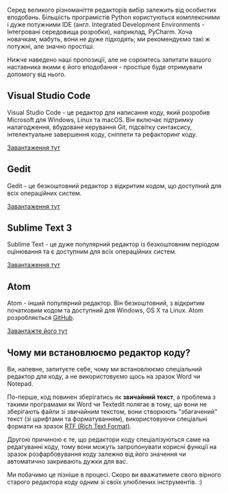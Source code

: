 Серед великого різноманіття редакторів вибір залежить від особистих вподобань. Більшість програмістів Python користуються комплексними і дуже потужними IDE (англ. Integrated Development Environments - Інтегровані середовища розробки), наприклад, PyCharm. Хоча новачкам, мабуть, вони не дуже підходять; ми рекомендуємо такі ж потужні, але значно простіші. 

Нижче наведено наші пропозиції, але не соромтесь запитати вашого наставника якими є його вподобання - простіше буде отримувати допомогу від нього.

## Visual Studio Code

Visual Studio Code - це редактор для написання коду, який розробив Microsoft для Windows, Linux та macOS. Він включає підтримку налагодження, вбудоване керування Git, підсвітку синтаксису, інтелектуальне завершення коду, сніппети та рефакторинг коду.

[Завантаження тут](https://code.visualstudio.com/)

## Gedit

Gedit - це безкоштовний редактор з відкритим кодом, що доступний для всіх операційних систем.

[Завантаження тут](https://wiki.gnome.org/Apps/Gedit#Download)

## Sublime Text 3

Sublime Text - це дуже популярний редактор із безкоштовним періодом оцінювання та є доступним для всіх операційних систем.

[Завантаження тут](https://www.sublimetext.com/3)

## Atom

Atom - інший популярний редактор. Він безкоштовний, з відкритим початковим кодом та доступний для Windows, OS X та Linux. Atom розробляється [GitHub](https://github.com/).

[Завантажте його тут](https://atom.io/)

## Чому ми встановлюємо редактор коду?

Ви, напевне, запитуєте себе, чому ми встановлюємо спеціальний редактор для коду, а не використовуємо щось на зразок Word чи Notepad.

По-перше, код повинен зберігатись як **звичайний текст**, а проблема з такими програмами як Word чи Textedit полягає в тому, що вони не зберігають файли зі звичайним текстом, вони створюють "збагачений" текст (зі шрифтами та форматуванням), використовуючи спеціальні формати на зразок [RTF (Rich Text Format)](https://en.wikipedia.org/wiki/Rich_Text_Format).

Другою причиною є те, що редактори коду спеціалізуються саме на редагуванні коду, тому вони можуть запропонувати корисні функції на зразок розфарбовування коду залежно від його значення чи автоматично закривають дужки для вас.

Ми побачимо це пізніше в процесі. Скоро ви вважатимете свого вірного старого редактора коду одним зі своїх улюблених інструментів. :)